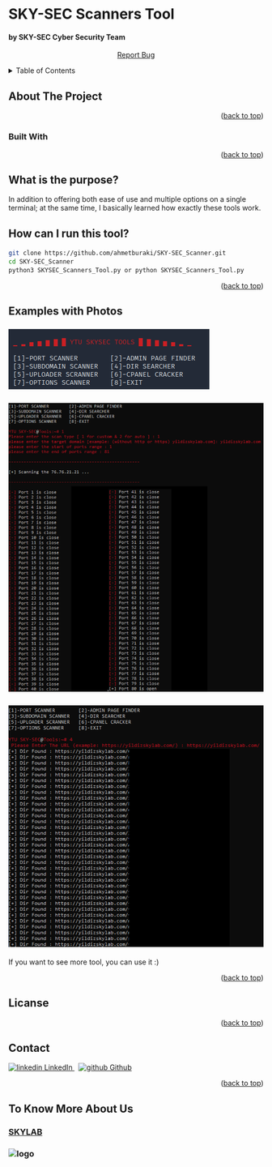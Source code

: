 <a name="readme-top"></a>

# SKY-SEC Scanners Tool
#### by SKY-SEC Cyber Security Team 


<div align="center">
    <p align="center">
        <a href="mailto:ahmetimalf2@gmail.com">Report Bug</a>
    </p>
</div>


<details>
  <summary>Table of Contents</summary>
  <ol>
    <li>
      <a href="#about-the-project">About The Project</a>
      <ul>
        <li><a href="#built-with">Built With</a></li>
        <li><a href="#built-with">What Is The Purpose?</a></li>
      </ul>
    </li>
    <li>
      <a href="#getting-started">Getting Started</a>
      <ul>
        <li><a href="#installation">Installation</a></li>
      </ul>
    </li>
    <li><a href="#usage">Usage</a></li>
        <a href="#getting-started">How can I run this tool?</a>
        <a href="#getting-started">Examples with Photos</a>    
    <li><a href="#license">License</a></li>
    <li><a href="#contact">Contact</a></li>
    <li><a href="#contact">To Know More About Us</a></li>    
  </ol>
</details>

## About The Project

<p align="right">(<a href="#readme-top">back to top</a>)</p>

### Built With

<p align="right">(<a href="#readme-top">back to top</a>)</p>

## What is the purpose?
In addition to offering both ease of use and multiple options on a single terminal; at the same time, I basically learned how exactly these tools work.

## How can I run this tool?

```bash 
git clone https://github.com/ahmetburaki/SKY-SEC_Scanner.git
cd SKY-SEC_Scanner
python3 SKYSEC_Scanners_Tool.py or python SKYSEC_Scanners_Tool.py
```
<p align="right">(<a href="#readme-top">back to top</a>)</p>

## Examples with Photos

### ![mode_selection](https://github.com/ahmetburaki/SKY-SEC_Scanner/blob/main/Examples_with_Photos/mode_selection.png)
### ![port_scanner](https://github.com/ahmetburaki/SKY-SEC_Scanner/blob/main/Examples_with_Photos/port_scanner.png)
### ![dir_search](https://github.com/ahmetburaki/SKY-SEC_Scanner/blob/main/Examples_with_Photos/dir_search.png)

If you want to see more tool, you can use it :)

<p align="right">(<a href="#readme-top">back to top</a>)</p>

## Licanse

<p align="right">(<a href="#readme-top">back to top</a>)</p>

## Contact
<p>
  <a href="https://www.linkedin.com/ahmetburakimal" rel="nofollow noreferrer">
    <img src="https://i.stack.imgur.com/gVE0j.png" alt="linkedin"> LinkedIn
  </a> &nbsp; 
  <a href="https://github.com/ahmetburaki" rel="nofollow noreferrer">
    <img src="https://i.stack.imgur.com/tskMh.png" alt="github"> Github
  </a>
</p>

<p align="right">(<a href="#readme-top">back to top</a>)</p>

## To Know More About Us
### [SKYLAB](http://yildizskylab.com/ "SKY LAB Homepage")
### ![logo](https://yildizskylab.com/static/media/yildiz_50.a5779b900a9465eb5c4d.png)
